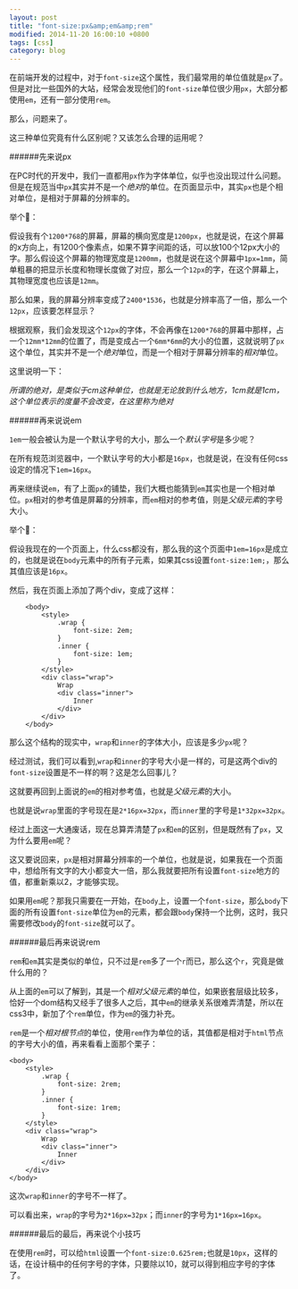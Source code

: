 ```yaml
---
layout: post
title: "font-size:px&amp;em&amp;rem"
modified: 2014-11-20 16:00:10 +0800
tags: [css]
category: blog
---
```


在前端开发的过程中，对于`font-size`这个属性，我们最常用的单位值就是`px`了。但是对比一些国外的大站，经常会发现他们的`font-size`单位很少用`px`，大部分都使用`em`，还有一部分使用`rem`。

那么，问题来了。

这三种单位究竟有什么区别呢？又该怎么合理的运用呢？

######先来说px

在PC时代的开发中，我们一直都用`px`作为字体单位，似乎也没出现过什么问题。但是在规范当中`px`其实并不是一个*绝对*的单位。在页面显示中，其实`px`也是个相对单位，是相对于屏幕的分辨率的。

举个🌰：

假设我有个`1200*768`的屏幕，屏幕的横向宽度是`1200px`，也就是说，在这个屏幕的x方向上，有1200个像素点，如果不算字间距的话，可以放100个12px大小的字。那么假设这个屏幕的物理宽度是`1200mm`，也就是说在这个屏幕中`1px=1mm`，简单粗暴的把显示长度和物理长度做了对应，那么一个`12px`的字，在这个屏幕上，其物理宽度也应该是`12mm`。

那么如果，我的屏幕分辨率变成了`2400*1536`，也就是分辨率高了一倍，那么一个`12px`，应该要怎样显示？

根据观察，我们会发现这个`12px`的字体，不会再像在`1200*768`的屏幕中那样，占一个`12mm*12mm`的位置了，而是变成占一个`6mm*6mm`的大小的位置，这就说明了`px`这个单位，其实并不是一个*绝对*单位，而是一个相对于屏幕分辨率的*相对*单位。

这里说明一下：

*所谓的绝对，是类似于cm这种单位，也就是无论放到什么地方，1cm就是1cm，这个单位表示的度量不会改变，在这里称为绝对*


######再来说说em

`1em`一般会被认为是一个默认字号的大小，那么一个*默认字号*是多少呢？

在所有规范浏览器中，一个默认字号的大小都是`16px`，也就是说，在没有任何css设定的情况下`1em=16px`。

再来继续说`em`，有了上面`px`的铺垫，我们大概也能猜到`em`其实也是一个相对单位。`px`相对的参考值是屏幕的分辨率，而`em`相对的参考值，则是*父级元素*的字号大小。

举个🌰：

假设我现在的一个页面上，什么css都没有，那么我的这个页面中`1em=16px`是成立的，也就是说在`body`元素中的所有子元素，如果其css设置`font-size:1em;`，那么其值应该是`16px`。

然后，我在页面上添加了两个div，变成了这样：

		<body>
			<style>
				.wrap {
					font-size: 2em;
				}
				.inner {
					font-size: 1em;
				}
			</style>
			<div class="wrap">
				Wrap
				<div class="inner">
					Inner
				</div>
			</div>
		</body>

那么这个结构的现实中，`wrap`和`inner`的字体大小，应该是多少`px`呢？

经过测试，我们可以看到,`wrap`和`inner`的字号大小是一样的，可是这两个div的`font-size`设置是不一样的啊？这是怎么回事儿？

这就要再回到上面说的`em`的相对参考值，也就是*父级元素*的大小。

也就是说`wrap`里面的字号现在是`2*16px=32px`，而`inner`里的字号是`1*32px=32px`。

经过上面这一大通废话，现在总算弄清楚了`px`和`em`的区别，但是既然有了`px`，又为什么要用`em`呢？

这又要说回来，`px`是相对屏幕分辨率的一个单位，也就是说，如果我在一个页面中，想给所有文字的大小都变大一倍，那么我就要把所有设置`font-size`地方的值，都重新乘以2，才能够实现。

如果用`em`呢？那我只需要在一开始，在`body`上，设置一个`font-size`，那么`body`下面的所有设置`font-size`单位为`em`的元素，都会跟`body`保持一个比例，这时，我只需要修改`body`的`font-size`就可以了。

######最后再来说说rem

`rem`和`em`其实是类似的单位，只不过是`rem`多了一个`r`而已，那么这个`r`，究竟是做什么用的？

从上面的`em`可以了解到，其是一个*相对父级元素*的单位，如果嵌套层级比较多，恰好一个dom结构又经手了很多人之后，其中`em`的继承关系很难弄清楚，所以在css3中，新加了个`rem`单位，作为`em`的强力补充。

`rem`是一个*相对根节点*的单位，使用`rem`作为单位的话，其值都是相对于`html`节点的字号大小的值，再来看看上面那个栗子：

	
	<body>
		<style>
			.wrap {
				font-size: 2rem;
			}
			.inner {
				font-size: 1rem;
			}
		</style>
		<div class="wrap">
			Wrap
			<div class="inner">
				Inner
			</div>
		</div>
	</body>


这次`wrap`和`inner`的字号不一样了。

可以看出来，`wrap`的字号为`2*16px=32px`；而`inner`的字号为`1*16px=16px`。

######最后的最后，再来说个小技巧

在使用`rem`时，可以给`html`设置一个`font-size:0.625rem;`也就是`10px`，这样的话，在设计稿中的任何字号的字体，只要除以10，就可以得到相应字号的字体了。







